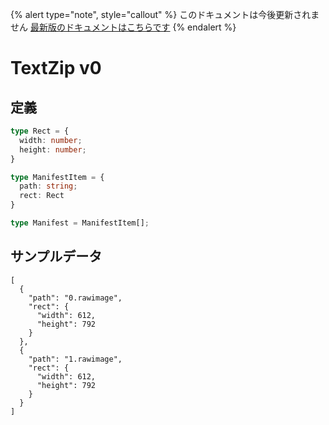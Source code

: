 {% alert type="note", style="callout" %}
このドキュメントは今後更新されません
[最新版のドキュメントはこちらです](https://docs.ootr.jp/docs/TextZip/v0) 
{% endalert %}

# TextZip v0
## 定義
```typescript
type Rect = {
  width: number;
  height: number;
}

type ManifestItem = {
  path: string;
  rect: Rect
}

type Manifest = ManifestItem[];
```
## サンプルデータ
```
[
  {
    "path": "0.rawimage",
    "rect": {
      "width": 612,
      "height": 792
    }
  },
  {
    "path": "1.rawimage",
    "rect": {
      "width": 612,
      "height": 792
    }
  }
]
```
